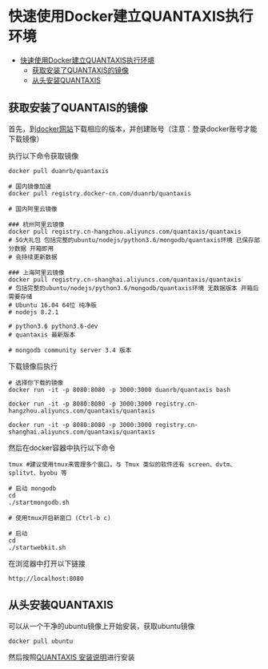 # 快速使用Docker建立QUANTAXIS执行环境

<!-- TOC -->
- [快速使用Docker建立QUANTAXIS执行环境](#快速使用Docker建立QUANTAXIS执行环境)
    - [获取安装了QUANTAXIS的镜像](#获取安装了QUANTAXIS的镜像)
    - [从头安装QUANTAXIS](#从头安装QUANTAXIS)

<!-- TOC -->

## 获取安装了QUANTAIS的镜像

首先，到[docker网站](https://www.docker.com/)下载相应的版本，并创建账号（注意：登录docker账号才能下载镜像）

执行以下命令获取镜像
```shell
docker pull duanrb/quantaxis

# 国内镜像加速
docker pull registry.docker-cn.com/duanrb/quantaxis

# 国内阿里云镜像

### 杭州阿里云镜像
docker pull registry.cn-hangzhou.aliyuncs.com/quantaxis/quantaxis  
# 5G大礼包 包括完整的ubuntu/nodejs/python3.6/mongodb/quantaxis环境 已保存部分数据 开箱即用
# 会持续更新数据

### 上海阿里云镜像
docker pull registry.cn-shanghai.aliyuncs.com/quantaxis/quantaxis  
# 包括完整的ubuntu/nodejs/python3.6/mongodb/quantaxis环境 无数据版本 开箱后需要存储
# Ubuntu 16.04 64位 纯净版
# nodejs 8.2.1

# python3.6 python3.6-dev
# quantaxis 最新版本

# mongodb community server 3.4 版本

```


下载镜像后执行
```
# 选择你下载的镜像
docker run -it -p 8080:8080 -p 3000:3000 duanrb/quantaxis bash

docker run -it -p 8080:8080 -p 3000:3000 registry.cn-hangzhou.aliyuncs.com/quantaxis/quantaxis

docker run -it -p 8080:8080 -p 3000:3000 registry.cn-shanghai.aliyuncs.com/quantaxis/quantaxis
```

然后在docker容器中执行以下命令
```
tmux #建议使用tmux来管理多个窗口，与 Tmux 类似的软件还有 screen、dvtm、splitvt、byobu 等

# 启动 mongodb    
cd
./startmongodb.sh

# 使用tmux开启新窗口 (Ctrl-b c)

# 启动
cd
./startwebkit.sh

```

在浏览器中打开以下链接
```angular2html
http://localhost:8080
```
 
## 从头安装QUANTAXIS

可以从一个干净的ubuntu镜像上开始安装，获取ubuntu镜像
```angular2html
docker pull ubuntu
```
然后按照[QUANTAXIS 安装说明](install.md)进行安装
